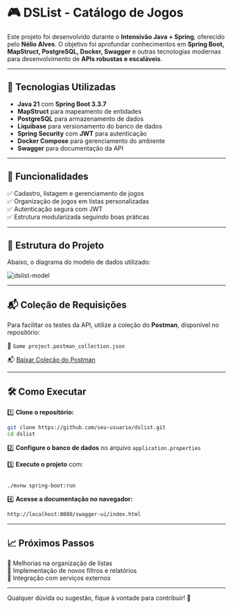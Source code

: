 # 🎮 DSList - Catálogo de Jogos

Este projeto foi desenvolvido durante o **Intensivão Java + Spring**, oferecido pelo **Nélio Alves**. O objetivo foi aprofundar conhecimentos em **Spring Boot, MapStruct, PostgreSQL, Docker, Swagger** e outras tecnologias modernas para desenvolvimento de **APIs robustas e escaláveis**.

---

## 🚀 Tecnologias Utilizadas

- **Java 21** com **Spring Boot 3.3.7**
- **MapStruct** para mapeamento de entidades
- **PostgreSQL** para armazenamento de dados
- **Liquibase** para versionamento do banco de dados
- **Spring Security** com **JWT** para autenticação
- **Docker Compose** para gerenciamento do ambiente
- **Swagger** para documentação da API

---

## 📌 Funcionalidades

✅ Cadastro, listagem e gerenciamento de jogos  
✅ Organização de jogos em listas personalizadas  
✅ Autenticação segura com JWT  
✅ Estrutura modularizada seguindo boas práticas  

---

## 📂 Estrutura do Projeto

Abaixo, o diagrama do modelo de dados utilizado:

 ![dslist-model](https://github.com/user-attachments/assets/bf561a32-778c-4f97-8d96-ad19fa792cf6)

---

## 📬 Coleção de Requisições

Para facilitar os testes da API, utilize a coleção do **Postman**, disponível no repositório:

📂 `Game project.postman_collection.json`

📬 [Baixar Coleção do Postman](https://raw.githubusercontent.com/SamuelSantos20/game_synopsis/master/Game%20project.postman_collection.json)



---

## 🛠️ Como Executar

1️⃣ **Clone o repositório:**

```sh
git clone https://github.com/seu-usuario/dslist.git
cd dslist
```

2️⃣ **Configure o banco de dados** no arquivo `application.properties`

3️⃣ **Execute o projeto** com:

```sh[Uploading Game project.postman_collection.json…]()

./mvnw spring-boot:run
```

4️⃣ **Acesse a documentação no navegador:**

```bash
http://localhost:8080/swagger-ui/index.html
```

---

## 📈 Próximos Passos

🔹 Melhorias na organização de listas  
🔹 Implementação de novos filtros e relatórios  
🔹 Integração com serviços externos  

---

Qualquer dúvida ou sugestão, fique à vontade para contribuir! 🚀
